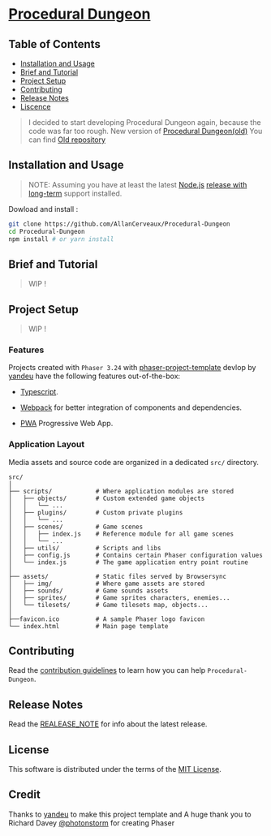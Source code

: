# [Procedural Dungeon](https://callan.fr/)

## Table of Contents

- [Installation and Usage](#installation-and-usage)
- [Brief and Tutorial](#brief-and-tutorial)
- [Project Setup](#project-setup)
- [Contributing](#contributing)
- [Release Notes](#release-notes)
- [Liscence](#liscence)

> I decided to start developing Procedural Dungeon again, because the code was
> far too rough.
> New version of [Procedural Dungeon(old)](http://procedural-dungeon.surge.sh)
> You can find [Old repository](https://github.com/AllanCerveaux/Old-Procedural-Dungeon)

## Installation and Usage

> NOTE: Assuming you have at least the latest [Node.js](https://nodejs.org/) [release with long-term](https://nodejs.org/en/about/releases/) support installed.

Dowload and install :

```sh
git clone https://github.com/AllanCerveaux/Procedural-Dungeon
cd Procedural-Dungeon
npm install # or yarn install
```

## Brief and Tutorial

> WIP !

## Project Setup

> WIP !

### Features

Projects created with `Phaser 3.24` with [phaser-project-template](https://github.com/yandeu/phaser-project-template/) devlop by [yandeu](https://github.com/yandeu/) have the following features out-of-the-box:

- [Typescript](https://www.typescriptlang.org/).

- [Webpack](https://webpack.js.org/) for better integration of components and dependencies.

- [PWA](https://developer.mozilla.org/fr/docs/Web/Progressive_web_apps) Progressive Web App.

### Application Layout

Media assets and source code are organized in a dedicated `src/` directory.

```
src/
│
├── scripts/            # Where application modules are stored
│   ├── objects/        # Custom extended game objects
│   │   └── ...
│   ├── plugins/        # Custom private plugins
│   │   └── ...
│   ├── scenes/         # Game scenes
│   │   ├── index.js    # Reference module for all game scenes
│   │   └── ...
│   ├── utils/          # Scripts and libs
│   ├── config.js       # Contains certain Phaser configuration values
│   └── index.js        # The game application entry point routine
│
├── assets/             # Static files served by Browsersync
│   ├── img/            # Where game assets are stored
│   ├── sounds/         # Game sounds assets
│   ├── sprites/        # Game sprites characters, enemies...
│   └── tilesets/       # Game tilesets map, objects...
│
├──favicon.ico          # A sample Phaser logo favicon
└── index.html          # Main page template
```

## Contributing

Read the [contribution guidelines](https://github.com/AllanCerveaux/Procedural-Dungeon/blob/master/.github/CONTRIBUTING.md) to learn how you can help `Procedural-Dungeon`.

## Release Notes

Read the [REALEASE_NOTE](https://github.com/AllanCerveaux/Procedural-Dungeon/blob/master/RELEASE_NOTES.md) for info about the latest release.

## License

This software is distributed under the terms of the [MIT License](https://github.com/AllanCerveaux/Procedural-Dungeon/blob/master/LISCENCE.md).

## Credit

Thanks to [yandeu](https://github.com/yandeu/) to make this project template and
A huge thank you to Richard Davey [@photonstorm](https://github.com/photonstorm) for creating Phaser
